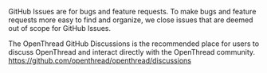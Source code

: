 GitHub Issues are for bugs and feature requests. To make bugs and feature requests more easy to find and organize, we close issues that are deemed out of scope for GitHub Issues.

The OpenThread GitHub Discussions is the recommended place for users to discuss OpenThread and interact directly with the OpenThread community. https://github.com/openthread/openthread/discussions
